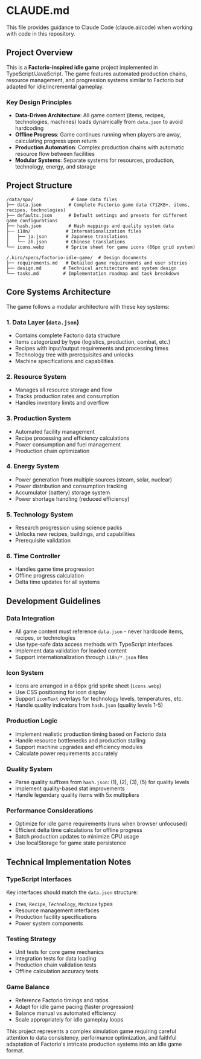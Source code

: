 # CLAUDE.md

This file provides guidance to Claude Code (claude.ai/code) when working with code in this repository.

## Project Overview

This is a **Factorio-inspired idle game** project implemented in TypeScript/JavaScript. The game features automated production chains, resource management, and progression systems similar to Factorio but adapted for idle/incremental gameplay.

### Key Design Principles

- **Data-Driven Architecture**: All game content (items, recipes, technologies, machines) loads dynamically from `data.json` to avoid hardcoding
- **Offline Progress**: Game continues running when players are away, calculating progress upon return
- **Production Automation**: Complex production chains with automatic resource flow between facilities
- **Modular Systems**: Separate systems for resources, production, technology, energy, and storage

## Project Structure

```
/data/spa/              # Game data files
├── data.json          # Complete Factorio game data (712KB+, items, recipes, technologies)  
├── defaults.json      # Default settings and presets for different game configurations
├── hash.json          # Hash mappings and quality system data
├── i18n/             # Internationalization files
│   ├── ja.json       # Japanese translations
│   └── zh.json       # Chinese translations
└── icons.webp        # Sprite sheet for game icons (66px grid system)

/.kiro/specs/factorio-idle-game/  # Design documents
├── requirements.md   # Detailed game requirements and user stories
├── design.md        # Technical architecture and system design
└── tasks.md         # Implementation roadmap and task breakdown
```

## Core Systems Architecture

The game follows a modular architecture with these key systems:

### 1. Data Layer (`data.json`)
- Contains complete Factorio data structure
- Items categorized by type (logistics, production, combat, etc.)
- Recipes with input/output requirements and processing times
- Technology tree with prerequisites and unlocks
- Machine specifications and capabilities

### 2. Resource System
- Manages all resource storage and flow
- Tracks production rates and consumption
- Handles inventory limits and overflow

### 3. Production System  
- Automated facility management
- Recipe processing and efficiency calculations
- Power consumption and fuel management
- Production chain optimization

### 4. Energy System
- Power generation from multiple sources (steam, solar, nuclear)
- Power distribution and consumption tracking
- Accumulator (battery) storage system
- Power shortage handling (reduced efficiency)

### 5. Technology System
- Research progression using science packs
- Unlocks new recipes, buildings, and capabilities
- Prerequisite validation

### 6. Time Controller
- Handles game time progression
- Offline progress calculation
- Delta time updates for all systems

## Development Guidelines

### Data Integration
- All game content must reference `data.json` - never hardcode items, recipes, or technologies
- Use type-safe data access methods with TypeScript interfaces
- Implement data validation for loaded content
- Support internationalization through `i18n/*.json` files

### Icon System
- Icons are arranged in a 66px grid sprite sheet (`icons.webp`)
- Use CSS positioning for icon display
- Support `iconText` overlays for technology levels, temperatures, etc.
- Handle quality indicators from `hash.json` (quality levels 1-5)

### Production Logic
- Implement realistic production timing based on Factorio data
- Handle resource bottlenecks and production stalling
- Support machine upgrades and efficiency modules
- Calculate power requirements accurately

### Quality System
- Parse quality suffixes from `hash.json`: (1), (2), (3), (5) for quality levels
- Implement quality-based stat improvements
- Handle legendary quality items with 5x multipliers

### Performance Considerations
- Optimize for idle game requirements (runs when browser unfocused)
- Efficient delta time calculations for offline progress
- Batch production updates to minimize CPU usage
- Use localStorage for game state persistence

## Technical Implementation Notes

### TypeScript Interfaces
Key interfaces should match the `data.json` structure:
- `Item`, `Recipe`, `Technology`, `Machine` types
- Resource management interfaces
- Production facility specifications
- Power system components

### Testing Strategy  
- Unit tests for core game mechanics
- Integration tests for data loading
- Production chain validation tests
- Offline calculation accuracy tests

### Game Balance
- Reference Factorio timings and ratios
- Adapt for idle game pacing (faster progression)
- Balance manual vs automated efficiency
- Scale appropriately for idle gameplay loops

This project represents a complex simulation game requiring careful attention to data consistency, performance optimization, and faithful adaptation of Factorio's intricate production systems into an idle game format.